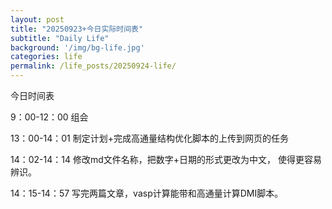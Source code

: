 ```yaml
---
layout: post
title: "20250923+今日实际时间表"
subtitle: "Daily Life"
background: '/img/bg-life.jpg'
categories: life
permalink: /life_posts/20250924-life/
---
```

今日时间表

9：00-12：00    组会

13：00-14：01 制定计划+完成高通量结构优化脚本的上传到网页的任务

14：02-14：14 修改md文件名称，把数字+日期的形式更改为中文， 使得更容易辨识。

14：15-14：57 写完两篇文章，vasp计算能带和高通量计算DMI脚本。
